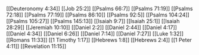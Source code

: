 [[Deuteronomy 4:34]]
[[Job 25:2]]
[[Psalms 66:7]]
[[Psalms 71:19]]
[[Psalms 72:18]]
[[Psalms 77:19]]
[[Psalms 86:10]]
[[Psalms 92:5]]
[[Psalms 104:24]]
[[Psalms 105:27]]
[[Psalms 145:13]]
[[Isaiah 9:7]]
[[Isaiah 25:1]]
[[Isaiah 28:29]]
[[Jeremiah 10:10]]
[[Daniel 2:2]]
[[Daniel 2:44]]
[[Daniel 4:17]]
[[Daniel 4:34]]
[[Daniel 6:26]]
[[Daniel 7:14]]
[[Daniel 7:27]]
[[Luke 1:32]]
[[Romans 11:33]]
[[1 Timothy 1:17]]
[[Hebrews 1:8]]
[[Hebrews 2:4]]
[[1 Peter 4:11]]
[[Revelation 11:15]]
